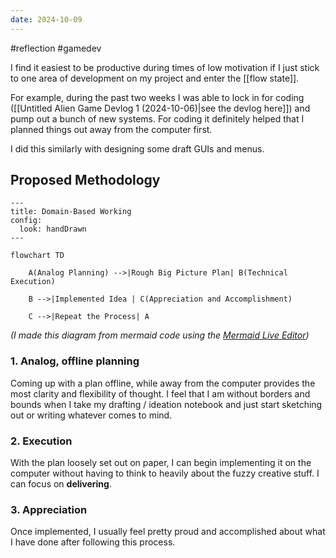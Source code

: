 ```yaml
---
date: 2024-10-09
---
```

#reflection #gamedev

I find it easiest to be productive during times of low motivation if I just stick to one area of development on my project and enter the [[flow state]].

For example, during the past two weeks I was able to lock in for coding ([[Untitled Alien Game Devlog 1 (2024-10-06)|see the devlog here]]) and pump out a bunch of new systems. For coding it definitely helped that I planned things out away from the computer first.

I did this similarly with designing some draft GUIs and menus.

## Proposed Methodology

```mermaid
---
title: Domain-Based Working
config: 
  look: handDrawn
---

flowchart TD

    A(Analog Planning) -->|Rough Big Picture Plan| B(Technical Execution)

    B -->|Implemented Idea | C(Appreciation and Accomplishment)

    C -->|Repeat the Process| A
```
_(I made this diagram from mermaid code using the [Mermaid Live Editor](https://mermaid.live/))_
### 1. Analog, offline planning 

Coming up with a plan offline, while away from the computer provides the most clarity and flexibility of thought. I feel that I am without borders and bounds when I take my drafting / ideation notebook and just start sketching out or writing whatever comes to mind.

### 2. Execution

With the plan loosely set out on paper, I can begin implementing it on the computer without having to think to heavily about the fuzzy creative stuff. I can focus on **delivering**.

### 3. Appreciation

Once implemented, I usually feel pretty proud and accomplished about what I have done after following this process.
